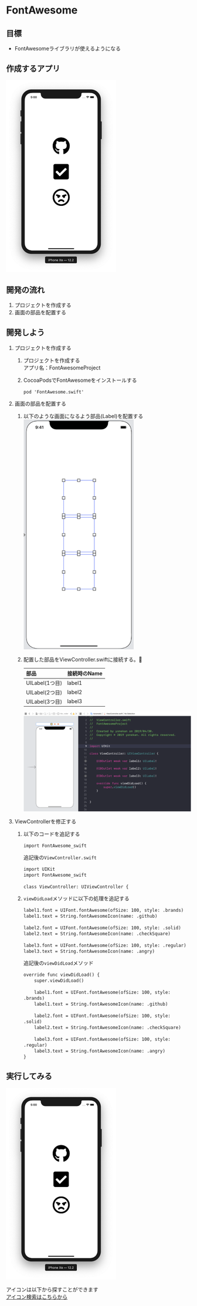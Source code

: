 # FontAwesome  

## 目標
- FontAwesomeライブラリが使えるようになる

## 作成するアプリ
<img src="./img/FontProject.png" width="300px">

## 開発の流れ
1. プロジェクトを作成する
2. 画面の部品を配置する

## 開発しよう
1. プロジェクトを作成する
	
	1. プロジェクトを作成する  
	アプリ名：FontAwesomeProject
	
	2. CocoaPodsでFontAwesomeをインストールする
		
		```
		pod 'FontAwesome.swift'
		```

2. 画面の部品を配置する
	1. 以下のような画面になるよう部品(Label)を配置する  
		<img src="./img/FontUI.png" width="300px">

	2. 配置した部品をViewController.swiftに接続する。
	
		|部品|接続時のName|
		|---|---|
		|UILabel(1つ目)|label1|
		|UILabel(2つ目)|label2|
		|UILabel(3つ目)|label3|

		![Swiftロゴ](./img/connect_font_ui.png)

3. ViewControllerを修正する

	1. 以下のコードを追記する

		```
		import FontAwesome_swift
		```

		追記後の```ViewController.swift```

		```
		import UIKit
		import FontAwesome_swift

		class ViewController: UIViewController {
		```

	2. ```viewDidLoad```メソッドに以下の処理を追記する

		```
		label1.font = UIFont.fontAwesome(ofSize: 100, style: .brands)
		label1.text = String.fontAwesomeIcon(name: .github)
		
		label2.font = UIFont.fontAwesome(ofSize: 100, style: .solid)
		label2.text = String.fontAwesomeIcon(name: .checkSquare)
		
		label3.font = UIFont.fontAwesome(ofSize: 100, style: .regular)
		label3.text = String.fontAwesomeIcon(name: .angry)
		```

		追記後の```viewDidLoad```メソッド

		```
		override func viewDidLoad() {
			super.viewDidLoad()
			
			label1.font = UIFont.fontAwesome(ofSize: 100, style: .brands)
			label1.text = String.fontAwesomeIcon(name: .github)
			
			label2.font = UIFont.fontAwesome(ofSize: 100, style: .solid)
			label2.text = String.fontAwesomeIcon(name: .checkSquare)
			
			label3.font = UIFont.fontAwesome(ofSize: 100, style: .regular)
			label3.text = String.fontAwesomeIcon(name: .angry)
		}
		```

## 実行してみる
<img src="./img/FontProject.png" width="300px">

アイコンは以下から探すことができます  
<a href="https://fontawesome.com/icons?d=gallery">アイコン検索はこちらから</a>